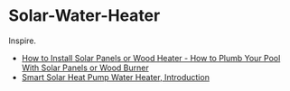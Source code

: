 # Solar-Water-Heater
Inspire.
- [How to Install Solar Panels or Wood Heater - How to Plumb Your Pool With Solar Panels or Wood Burner](https://youtu.be/Rvi4TVOoBoc)
- [Smart Solar Heat Pump Water Heater, Introduction](https://youtu.be/3u9gRFYTHb8)
